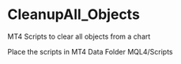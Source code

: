 # CleanupAll_Objects
MT4 Scripts to clear all objects from a chart

Place the scripts in MT4 Data Folder MQL4/Scripts
